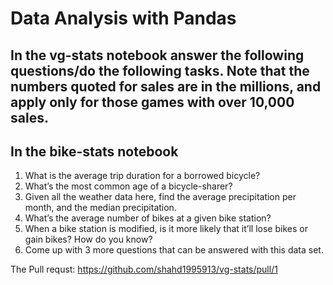 # Data Analysis with Pandas
## In the vg-stats notebook answer the following questions/do the following tasks. Note that the numbers quoted for sales are in the millions, and apply only for those games with over 10,000 sales.
## In the bike-stats notebook
1. What is the average trip duration for a borrowed bicycle?
2. What’s the most common age of a bicycle-sharer?
3. Given all the weather data here, find the average precipitation per month, and the median precipitation.
4. What’s the average number of bikes at a given bike station?
5. When a bike station is modified, is it more likely that it’ll lose bikes or gain bikes? How do you know?
6. Come up with 3 more questions that can be answered with this data set.

The Pull requst: https://github.com/shahd1995913/vg-stats/pull/1
